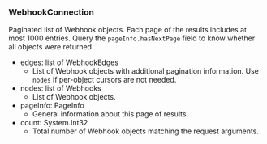 ### WebhookConnection
Paginated list of Webhook objects. Each page of the results includes at most 1000 entries. Query the `pageInfo.hasNextPage` field to know whether all objects were returned.

- edges: list of WebhookEdges
  - List of Webhook objects with additional pagination information. Use `nodes` if per-object cursors are not needed.
- nodes: list of Webhooks
  - List of Webhook objects.
- pageInfo: PageInfo
  - General information about this page of results.
- count: System.Int32
  - Total number of Webhook objects matching the request arguments.
